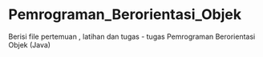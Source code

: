 # Pemrograman_Berorientasi_Objek
Berisi file pertemuan , latihan dan tugas - tugas Pemrograman Berorientasi Objek (Java)
